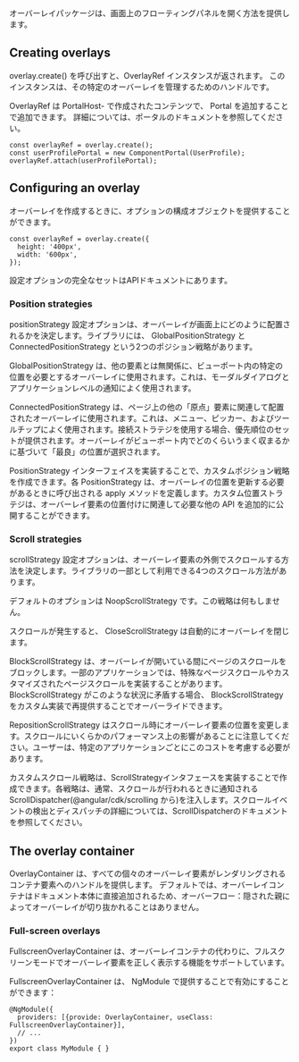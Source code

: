 オーバーレイパッケージは、画面上のフローティングパネルを開く方法を提供します。

## Creating overlays

overlay.create() を呼び出すと、OverlayRef インスタンスが返されます。 このインスタンスは、その特定のオーバーレイを管理するためのハンドルです。

OverlayRef は PortalHost- で作成されたコンテンツで、 Portal を追加することで追加できます。 詳細については、ポータルのドキュメントを参照してください。

```
const overlayRef = overlay.create();
const userProfilePortal = new ComponentPortal(UserProfile);
overlayRef.attach(userProfilePortal);
```

## Configuring an overlay

オーバーレイを作成するときに、オプションの構成オブジェクトを提供することができます。

```
const overlayRef = overlay.create({
  height: '400px',
  width: '600px',
});
```

設定オプションの完全なセットはAPIドキュメントにあります。

### Position strategies

positionStrategy 設定オプションは、オーバーレイが画面上にどのように配置されるかを決定します。ライブラリには、 GlobalPositionStrategy と ConnectedPositionStrategy という2つのポジション戦略があります。

GlobalPositionStrategy は、他の要素とは無関係に、ビューポート内の特定の位置を必要とするオーバーレイに使用されます。これは、モーダルダイアログとアプリケーションレベルの通知によく使用されます。

ConnectedPositionStrategy は、ページ上の他の「原点」要素に関連して配置されたオーバーレイに使用されます。これは、メニュー、ピッカー、およびツールチップによく使用されます。接続ストラテジを使用する場合、優先順位のセットが提供されます。オーバーレイがビューポート内でどのくらいうまく収まるかに基づいて「最良」の位置が選択されます。

PositionStrategy インターフェイスを実装することで、カスタムポジション戦略を作成できます。各 PositionStrategy は、オーバーレイの位置を更新する必要があるときに呼び出される apply メソッドを定義します。カスタム位置ストラテジは、オーバーレイ要素の位置付けに関連して必要な他の API を追加的に公開することができます。

### Scroll strategies

scrollStrategy 設定オプションは、オーバーレイ要素の外側でスクロールする方法を決定します。ライブラリの一部として利用できる4つのスクロール方法があります。

デフォルトのオプションは NoopScrollStrategy です。この戦略は何もしません。

スクロールが発生すると、 CloseScrollStrategy は自動的にオーバーレイを閉じます。

BlockScrollStrategy は、オーバーレイが開いている間にページのスクロールをブロックします。一部のアプリケーションでは、特殊なページスクロールやカスタマイズされたページスクロールを実装することがあります。 BlockScrollStrategy がこのような状況に矛盾する場合、 BlockScrollStrategy をカスタム実装で再提供することでオーバーライドできます。

RepositionScrollStrategy はスクロール時にオーバーレイ要素の位置を変更します。スクロールにいくらかのパフォーマンス上の影響があることに注意してください。ユーザーは、特定のアプリケーションごとにこのコストを考慮する必要があります。

カスタムスクロール戦略は、ScrollStrategyインタフェースを実装することで作成できます。各戦略は、通常、スクロールが行われるときに通知されるScrollDispatcher(@angular/cdk/scrolling から)を注入します。スクロールイベントの検出とディスパッチの詳細については、ScrollDispatcherのドキュメントを参照してください。

## The overlay container

OverlayContainer は、すべての個々のオーバーレイ要素がレンダリングされるコンテナ要素へのハンドルを提供します。 デフォルトでは、オーバーレイコンテナはドキュメント本体に直接追加されるため、オーバーフロー：隠された親によってオーバーレイが切り抜かれることはありません。

### Full-screen overlays

FullscreenOverlayContainer は、オーバーレイコンテナの代わりに、フルスクリーンモードでオーバーレイ要素を正しく表示する機能をサポートしています。

FullscreenOverlayContainer は、 NgModule で提供することで有効にすることができます：

```
@NgModule({
  providers: [{provide: OverlayContainer, useClass: FullscreenOverlayContainer}],
  // ...
})
export class MyModule { }
```

